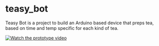 # teasy_bot
Teasy Bot is a project to build an Arduino based device that preps tea, based on time and temp specific for each kind of tea.


[![Watch the prototype video](https://img.youtube.com/vi/MZJTI-8vdiI/maxresdefault.jpg)](https://youtu.be/MZJTI-8vdiI)



